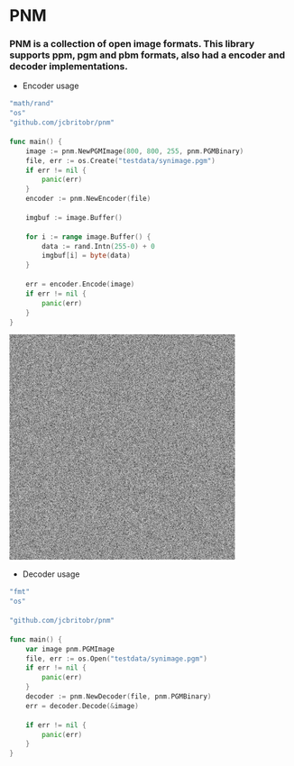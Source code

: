 # PNM
### PNM is a collection of open image formats. This library supports ppm, pgm and pbm formats, also had a encoder and decoder implementations.

* Encoder usage
```go
"math/rand"
"os"
"github.com/jcbritobr/pnm"
    
func main() {
    image := pnm.NewPGMImage(800, 800, 255, pnm.PGMBinary)
    file, err := os.Create("testdata/synimage.pgm")
    if err != nil {
        panic(err)
    }
    encoder := pnm.NewEncoder(file)

    imgbuf := image.Buffer()

    for i := range image.Buffer() {
        data := rand.Intn(255-0) + 0
        imgbuf[i] = byte(data)
    }

    err = encoder.Encode(image)
    if err != nil {
        panic(err)
    }
}
```

![sin](images/synimage.png)

* Decoder usage
```go
"fmt"
"os"

"github.com/jcbritobr/pnm"

func main() {
    var image pnm.PGMImage
    file, err := os.Open("testdata/synimage.pgm")
    if err != nil {
        panic(err)
    }
    decoder := pnm.NewDecoder(file, pnm.PGMBinary)
    err = decoder.Decode(&image)

    if err != nil {
        panic(err)
    }
}
```
